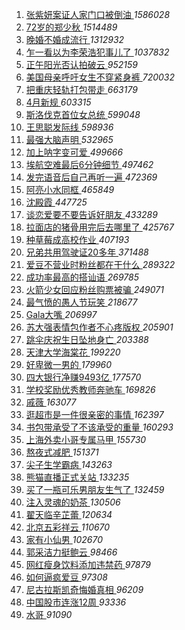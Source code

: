 1. [ 张紫妍案证人家门口被倒油 ](https://s.weibo.com/weibo?q=%23%E5%BC%A0%E7%B4%AB%E5%A6%8D%E6%A1%88%E8%AF%81%E4%BA%BA%E5%AE%B6%E9%97%A8%E5%8F%A3%E8%A2%AB%E5%80%92%E6%B2%B9%23&Refer=top) *1586028*
1. [ 72岁的郑少秋 ](https://s.weibo.com/weibo?q=%2372%E5%B2%81%E7%9A%84%E9%83%91%E5%B0%91%E7%A7%8B%23&Refer=top) *1514489*
1. [ 晚婚不婚成流行 ](https://s.weibo.com/weibo?q=%23%E6%99%9A%E5%A9%9A%E4%B8%8D%E5%A9%9A%E6%88%90%E6%B5%81%E8%A1%8C%23&Refer=top) *1312932*
1. [ 乍一看以为李荣浩犯事儿了 ](https://s.weibo.com/weibo?q=%23%E4%B9%8D%E4%B8%80%E7%9C%8B%E4%BB%A5%E4%B8%BA%E6%9D%8E%E8%8D%A3%E6%B5%A9%E7%8A%AF%E4%BA%8B%E5%84%BF%E4%BA%86%23&Refer=top) *1037832*
1. [ 正午阳光否认拍破云 ](https://s.weibo.com/weibo?q=%23%E6%AD%A3%E5%8D%88%E9%98%B3%E5%85%89%E5%90%A6%E8%AE%A4%E6%8B%8D%E7%A0%B4%E4%BA%91%23&Refer=top) *952159*
1. [ 美国母亲呼吁女生不穿紧身裤 ](https://s.weibo.com/weibo?q=%23%E7%BE%8E%E5%9B%BD%E6%AF%8D%E4%BA%B2%E5%91%BC%E5%90%81%E5%A5%B3%E7%94%9F%E4%B8%8D%E7%A9%BF%E7%B4%A7%E8%BA%AB%E8%A3%A4%23&Refer=top) *720032*
1. [ 把重庆轻轨打包带走 ](https://s.weibo.com/weibo?q=%23%E6%8A%8A%E9%87%8D%E5%BA%86%E8%BD%BB%E8%BD%A8%E6%89%93%E5%8C%85%E5%B8%A6%E8%B5%B0%23&Refer=top) *663179*
1. [ 4月新规 ](https://s.weibo.com/weibo?q=4%E6%9C%88%E6%96%B0%E8%A7%84&Refer=top) *603315*
1. [ 斯洛伐克首位女总统 ](https://s.weibo.com/weibo?q=%E6%96%AF%E6%B4%9B%E4%BC%90%E5%85%8B%E9%A6%96%E4%BD%8D%E5%A5%B3%E6%80%BB%E7%BB%9F&Refer=top) *599048*
1. [ 王思聪发际线 ](https://s.weibo.com/weibo?q=%23%E7%8E%8B%E6%80%9D%E8%81%AA%E5%8F%91%E9%99%85%E7%BA%BF%23&Refer=top) *598936*
1. [ 最强大脑声明 ](https://s.weibo.com/weibo?q=%23%E6%9C%80%E5%BC%BA%E5%A4%A7%E8%84%91%E5%A3%B0%E6%98%8E%23&Refer=top) *532965*
1. [ 加上呐字变可爱 ](https://s.weibo.com/weibo?q=%23%E5%8A%A0%E4%B8%8A%E5%91%90%E5%AD%97%E5%8F%98%E5%8F%AF%E7%88%B1%23&Refer=top) *499666*
1. [ 埃航空难最后6分钟细节 ](https://s.weibo.com/weibo?q=%23%E5%9F%83%E8%88%AA%E7%A9%BA%E9%9A%BE%E6%9C%80%E5%90%8E6%E5%88%86%E9%92%9F%E7%BB%86%E8%8A%82%23&Refer=top) *497462*
1. [ 发完语音后自己再听一遍 ](https://s.weibo.com/weibo?q=%23%E5%8F%91%E5%AE%8C%E8%AF%AD%E9%9F%B3%E5%90%8E%E8%87%AA%E5%B7%B1%E5%86%8D%E5%90%AC%E4%B8%80%E9%81%8D%23&Refer=top) *472369*
1. [ 阿亮小水同框 ](https://s.weibo.com/weibo?q=%23%E9%98%BF%E4%BA%AE%E5%B0%8F%E6%B0%B4%E5%90%8C%E6%A1%86%23&Refer=top) *465849*
1. [ 沈殿霞 ](https://s.weibo.com/weibo?q=%E6%B2%88%E6%AE%BF%E9%9C%9E&Refer=top) *447725*
1. [ 谈恋爱要不要告诉好朋友 ](https://s.weibo.com/weibo?q=%23%E8%B0%88%E6%81%8B%E7%88%B1%E8%A6%81%E4%B8%8D%E8%A6%81%E5%91%8A%E8%AF%89%E5%A5%BD%E6%9C%8B%E5%8F%8B%23&Refer=top) *433289*
1. [ 拉面店的猪骨用完后去哪里了 ](https://s.weibo.com/weibo?q=%E6%8B%89%E9%9D%A2%E5%BA%97%E7%9A%84%E7%8C%AA%E9%AA%A8%E7%94%A8%E5%AE%8C%E5%90%8E%E5%8E%BB%E5%93%AA%E9%87%8C%E4%BA%86&Refer=top) *425767*
1. [ 种草莓成高校作业 ](https://s.weibo.com/weibo?q=%23%E7%A7%8D%E8%8D%89%E8%8E%93%E6%88%90%E9%AB%98%E6%A0%A1%E4%BD%9C%E4%B8%9A%23&Refer=top) *407193*
1. [ 兄弟共用驾驶证20多年 ](https://s.weibo.com/weibo?q=%E5%85%84%E5%BC%9F%E5%85%B1%E7%94%A8%E9%A9%BE%E9%A9%B6%E8%AF%8120%E5%A4%9A%E5%B9%B4&Refer=top) *371488*
1. [ 爱豆不营业时粉丝都在干什么 ](https://s.weibo.com/weibo?q=%23%E7%88%B1%E8%B1%86%E4%B8%8D%E8%90%A5%E4%B8%9A%E6%97%B6%E7%B2%89%E4%B8%9D%E9%83%BD%E5%9C%A8%E5%B9%B2%E4%BB%80%E4%B9%88%23&Refer=top) *289322*
1. [ 成功率最高的搭讪语 ](https://s.weibo.com/weibo?q=%23%E6%88%90%E5%8A%9F%E7%8E%87%E6%9C%80%E9%AB%98%E7%9A%84%E6%90%AD%E8%AE%AA%E8%AF%AD%23&Refer=top) *269785*
1. [ 火箭少女回应粉丝购票被骗 ](https://s.weibo.com/weibo?q=%23%E7%81%AB%E7%AE%AD%E5%B0%91%E5%A5%B3%E5%9B%9E%E5%BA%94%E7%B2%89%E4%B8%9D%E8%B4%AD%E7%A5%A8%E8%A2%AB%E9%AA%97%23&Refer=top) *249071*
1. [ 最气愤的愚人节玩笑 ](https://s.weibo.com/weibo?q=%23%E6%9C%80%E6%B0%94%E6%84%A4%E7%9A%84%E6%84%9A%E4%BA%BA%E8%8A%82%E7%8E%A9%E7%AC%91%23&Refer=top) *218677*
1. [ Gala大嘴 ](https://s.weibo.com/weibo?q=Gala%E5%A4%A7%E5%98%B4&Refer=top) *206997*
1. [ 苏大强表情包作者不心疼版权 ](https://s.weibo.com/weibo?q=%23%E8%8B%8F%E5%A4%A7%E5%BC%BA%E8%A1%A8%E6%83%85%E5%8C%85%E4%BD%9C%E8%80%85%E4%B8%8D%E5%BF%83%E7%96%BC%E7%89%88%E6%9D%83%23&Refer=top) *205901*
1. [ 跳伞庆祝生日坠地身亡 ](https://s.weibo.com/weibo?q=%23%E8%B7%B3%E4%BC%9E%E5%BA%86%E7%A5%9D%E7%94%9F%E6%97%A5%E5%9D%A0%E5%9C%B0%E8%BA%AB%E4%BA%A1%23&Refer=top) *203388*
1. [ 天津大学海棠花 ](https://s.weibo.com/weibo?q=%23%E5%A4%A9%E6%B4%A5%E5%A4%A7%E5%AD%A6%E6%B5%B7%E6%A3%A0%E8%8A%B1%23&Refer=top) *199220*
1. [ 好卑微一男的 ](https://s.weibo.com/weibo?q=%23%E5%A5%BD%E5%8D%91%E5%BE%AE%E4%B8%80%E7%94%B7%E7%9A%84%23&Refer=top) *179960*
1. [ 四大银行净赚9493亿 ](https://s.weibo.com/weibo?q=%23%E5%9B%9B%E5%A4%A7%E9%93%B6%E8%A1%8C%E5%87%80%E8%B5%9A9493%E4%BA%BF%23&Refer=top) *177570*
1. [ 学校奖励优秀教师奔驰车 ](https://s.weibo.com/weibo?q=%E5%AD%A6%E6%A0%A1%E5%A5%96%E5%8A%B1%E4%BC%98%E7%A7%80%E6%95%99%E5%B8%88%E5%A5%94%E9%A9%B0%E8%BD%A6&Refer=top) *169826*
1. [ 戚薇 ](https://s.weibo.com/weibo?q=%E6%88%9A%E8%96%87&Refer=top) *163077*
1. [ 逛超市是一件很亲密的事情 ](https://s.weibo.com/weibo?q=%23%E9%80%9B%E8%B6%85%E5%B8%82%E6%98%AF%E4%B8%80%E4%BB%B6%E5%BE%88%E4%BA%B2%E5%AF%86%E7%9A%84%E4%BA%8B%E6%83%85%23&Refer=top) *162397*
1. [ 书包带承受了不该承受的重量 ](https://s.weibo.com/weibo?q=%E4%B9%A6%E5%8C%85%E5%B8%A6%E6%89%BF%E5%8F%97%E4%BA%86%E4%B8%8D%E8%AF%A5%E6%89%BF%E5%8F%97%E7%9A%84%E9%87%8D%E9%87%8F&Refer=top) *160293*
1. [ 上海外卖小哥专属马甲 ](https://s.weibo.com/weibo?q=%E4%B8%8A%E6%B5%B7%E5%A4%96%E5%8D%96%E5%B0%8F%E5%93%A5%E4%B8%93%E5%B1%9E%E9%A9%AC%E7%94%B2&Refer=top) *155730*
1. [ 熬夜式减肥 ](https://s.weibo.com/weibo?q=%23%E7%86%AC%E5%A4%9C%E5%BC%8F%E5%87%8F%E8%82%A5%23&Refer=top) *151371*
1. [ 尖子生学霸病 ](https://s.weibo.com/weibo?q=%E5%B0%96%E5%AD%90%E7%94%9F%E5%AD%A6%E9%9C%B8%E7%97%85&Refer=top) *143263*
1. [ 熊猫直播正式关站 ](https://s.weibo.com/weibo?q=%23%E7%86%8A%E7%8C%AB%E7%9B%B4%E6%92%AD%E6%AD%A3%E5%BC%8F%E5%85%B3%E7%AB%99%23&Refer=top) *133235*
1. [ 买了一瓶可乐男朋友生气了 ](https://s.weibo.com/weibo?q=%23%E4%B9%B0%E4%BA%86%E4%B8%80%E7%93%B6%E5%8F%AF%E4%B9%90%E7%94%B7%E6%9C%8B%E5%8F%8B%E7%94%9F%E6%B0%94%E4%BA%86%23&Refer=top) *132459*
1. [ 注入灵魂的奶茶 ](https://s.weibo.com/weibo?q=%23%E6%B3%A8%E5%85%A5%E7%81%B5%E9%AD%82%E7%9A%84%E5%A5%B6%E8%8C%B6%23&Refer=top) *130506*
1. [ 翟天临辛芷蕾 ](https://s.weibo.com/weibo?q=%23%E7%BF%9F%E5%A4%A9%E4%B8%B4%E8%BE%9B%E8%8A%B7%E8%95%BE%23&Refer=top) *120634*
1. [ 北京五彩祥云 ](https://s.weibo.com/weibo?q=%23%E5%8C%97%E4%BA%AC%E4%BA%94%E5%BD%A9%E7%A5%A5%E4%BA%91%23&Refer=top) *110670*
1. [ 家有小仙男 ](https://s.weibo.com/weibo?q=%E5%AE%B6%E6%9C%89%E5%B0%8F%E4%BB%99%E7%94%B7&Refer=top) *102670*
1. [ 郭采洁力挺鲍云 ](https://s.weibo.com/weibo?q=%23%E9%83%AD%E9%87%87%E6%B4%81%E5%8A%9B%E6%8C%BA%E9%B2%8D%E4%BA%91%23&Refer=top) *98466*
1. [ 网红瘦身饮料添加违禁药 ](https://s.weibo.com/weibo?q=%E7%BD%91%E7%BA%A2%E7%98%A6%E8%BA%AB%E9%A5%AE%E6%96%99%E6%B7%BB%E5%8A%A0%E8%BF%9D%E7%A6%81%E8%8D%AF&Refer=top) *97879*
1. [ 如何逼疯爱豆 ](https://s.weibo.com/weibo?q=%23%E5%A6%82%E4%BD%95%E9%80%BC%E7%96%AF%E7%88%B1%E8%B1%86%23&Refer=top) *97308*
1. [ 尼古拉斯凯奇悔婚真相 ](https://s.weibo.com/weibo?q=%E5%B0%BC%E5%8F%A4%E6%8B%89%E6%96%AF%E5%87%AF%E5%A5%87%E6%82%94%E5%A9%9A%E7%9C%9F%E7%9B%B8&Refer=top) *96209*
1. [ 中国股市连涨12周 ](https://s.weibo.com/weibo?q=%E4%B8%AD%E5%9B%BD%E8%82%A1%E5%B8%82%E8%BF%9E%E6%B6%A812%E5%91%A8&Refer=top) *93336*
1. [ 水哥 ](https://s.weibo.com/weibo?q=%E6%B0%B4%E5%93%A5&Refer=top) *91090*